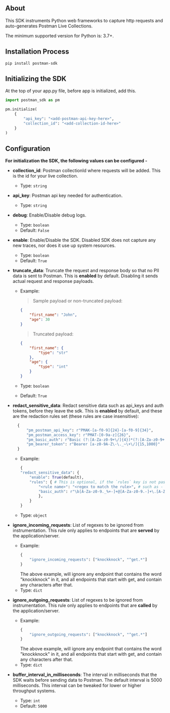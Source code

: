 ## About

This SDK instruments Python web frameworks to capture http requests and auto-generates Postman Live Collections.

The minimum supported version for Python is: 3.7+.


## Installation Process

```
pip install postman-sdk
```


## Initializing the SDK

At the top of your app.py file, before app is initialized, add this.

```python
import postman_sdk as pm

pm.initialize(
    {
        "api_key": "<add-postman-api-key-here>",
        "collection_id": "<add-collection-id-here>"
    }
)
```


## Configuration

**For initialization the SDK, the following values can be configured -**


- **collection_id**: Postman collectionId where requests will be added. This is the id for your live collection.
  - Type: ```string```

- **api_key**: Postman api key needed for authentication. 
  - Type: ```string```

- **debug**: Enable/Disable debug logs.
  - Type: ```boolean```
  - Default: ```False```

- **enable**: Enable/Disable the SDK. Disabled SDK does not capture any new traces, nor does it use up system resources.
  - Type: ```boolean```
  - Default: ```True```

- **truncate_data**: Truncate the request and response body so that no PII data is sent to Postman. This is **enabled** by default. Disabling it sends actual request and response payloads.
  - Example: 
    > Sample payload or non-truncated payload:

    ```JSON
    {
        "first_name": "John",
        "age": 30
    }
    ```

    > Truncated payload:

    ```JSON
    {
        "first_name": {
            "type": "str"
        },
        "age": {
            "type": "int"
        }
    }
    ```
  - Type: ```boolean```
  - Default: ```True```

- **redact_sensitive_data**: Redact sensitive data such as api_keys and auth tokens, before they leave the sdk. This is **enabled** by default, and these are the redaction rules set (these rules are case insensitive):
  ```python
    {
        "pm_postman_api_key": r"PMAK-[a-f0-9]{24}-[a-f0-9]{34}",
        "pm_postman_access_key": r"PMAT-[0-9a-z]{26}",
        "pm_basic_auth": r"Basic (?:[A-Za-z0-9+\/]{4})*(?:[A-Za-z0-9+\/]{4}|[A-Za-z0-9+\/]{3}=|[A-Za-z0-9+\/]{2}={2})$",
        "pm_bearer_token": r"Bearer [a-z0-9A-Z\-\._~\+\/]{15,1000}"
    }
    ```
  - Example:
    ```python
    {
    "redact_sensitive_data": {
        "enable": True(default), 
        "rules": { # This is optional, if the `rules` key is not passed, the default set of rules will be used.
            "<rule name>": "<regex to match the rule>", # such as -
            "basic_auth": r"\b[A-Za-z0-9._%+-]+@[A-Za-z0-9.-]+\.[A-Z|a-z]{2,7}\b",
            },
        }
    }
    ```
  - Type: ```object```

- **ignore_incoming_requests**: List of regexes to be ignored from instrumentation. This rule only applies to endpoints that are **served** by the application/server.
  - Example:
      ```python
      {
          "ignore_incoming_requests": ["knockknock", "^get.*"]
      }
      ```
      The above example, will ignore any endpoint that contains the word "knockknock" in it, and all endpoints that start with get, and contain any characters after that.
  - Type: ```dict```

- **ignore_outgoing_requests**: List of regexes to be ignored from instrumentation. This rule only applies to endpoints that are **called** by the application/server.
  - Example:
      ```python
      {
          "ignore_outgoing_requests": ["knockknock", "^get.*"]
      }
      ```
      The above example, will ignore any endpoint that contains the word "knockknock" in it, and all endpoints that start with get, and contain any characters after that.
  - Type: ```dict```

- **buffer_interval_in_milliseconds**: The interval in milliseconds that the SDK waits before sending data to Postman. The default interval is 5000 milliseconds. This interval can be tweaked for lower or higher throughput systems.
  - Type: ```int```
  - Default: ```5000```


